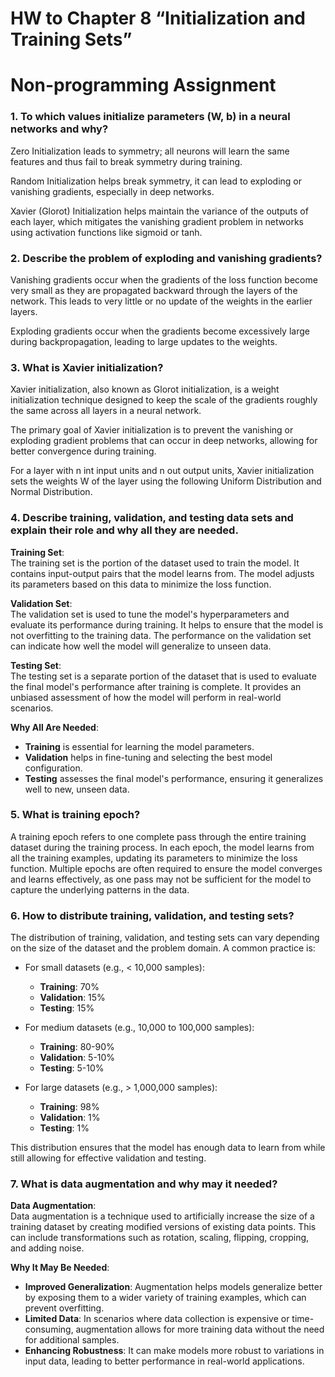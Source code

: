 # HW to Chapter 8 “Initialization and Training Sets”

# Non-programming Assignment

### 1. To which values initialize parameters (W, b) in a neural networks and why?
Zero Initialization leads to symmetry; all neurons will learn the same features and thus fail to break symmetry during training.

Random Initialization helps break symmetry, it can lead to exploding or vanishing gradients, especially in deep networks.

Xavier (Glorot) Initialization helps maintain the variance of the outputs of each layer, which mitigates the vanishing gradient problem in networks using activation functions like sigmoid or tanh.

### 2. Describe the problem of exploding and vanishing gradients?
Vanishing gradients occur when the gradients of the loss function become very small as they are propagated backward through the layers of the network. This leads to very little or no update of the weights in the earlier layers.

Exploding gradients occur when the gradients become excessively large during backpropagation, leading to large updates to the weights.

### 3. What is Xavier initialization?
Xavier initialization, also known as Glorot initialization, is a weight initialization technique designed to keep the scale of the gradients roughly the same across all layers in a neural network.

The primary goal of Xavier initialization is to prevent the vanishing or exploding gradient problems that can occur in deep networks, allowing for better convergence during training.

For a layer with n int input units and n out output units, Xavier initialization sets the weights W of the layer using the following Uniform Distribution and Normal Distribution.

### 4. Describe training, validation, and testing data sets and explain their role and why all they are needed.

**Training Set**:  
The training set is the portion of the dataset used to train the model. It contains input-output pairs that the model learns from. The model adjusts its parameters based on this data to minimize the loss function.

**Validation Set**:  
The validation set is used to tune the model's hyperparameters and evaluate its performance during training. It helps to ensure that the model is not overfitting to the training data. The performance on the validation set can indicate how well the model will generalize to unseen data.

**Testing Set**:  
The testing set is a separate portion of the dataset that is used to evaluate the final model's performance after training is complete. It provides an unbiased assessment of how the model will perform in real-world scenarios.

**Why All Are Needed**:  
- **Training** is essential for learning the model parameters.
- **Validation** helps in fine-tuning and selecting the best model configuration.
- **Testing** assesses the final model's performance, ensuring it generalizes well to new, unseen data.

### 5. What is training epoch?

A training epoch refers to one complete pass through the entire training dataset during the training process. In each epoch, the model learns from all the training examples, updating its parameters to minimize the loss function. Multiple epochs are often required to ensure the model converges and learns effectively, as one pass may not be sufficient for the model to capture the underlying patterns in the data.

### 6. How to distribute training, validation, and testing sets?

The distribution of training, validation, and testing sets can vary depending on the size of the dataset and the problem domain. A common practice is:

- For small datasets (e.g., < 10,000 samples):
  - **Training**: 70%
  - **Validation**: 15%
  - **Testing**: 15%

- For medium datasets (e.g., 10,000 to 100,000 samples):
  - **Training**: 80-90%
  - **Validation**: 5-10%
  - **Testing**: 5-10%

- For large datasets (e.g., > 1,000,000 samples):
  - **Training**: 98%
  - **Validation**: 1%
  - **Testing**: 1%

This distribution ensures that the model has enough data to learn from while still allowing for effective validation and testing.

### 7. What is data augmentation and why may it needed?

**Data Augmentation**:  
Data augmentation is a technique used to artificially increase the size of a training dataset by creating modified versions of existing data points. This can include transformations such as rotation, scaling, flipping, cropping, and adding noise.

**Why It May Be Needed**:  
- **Improved Generalization**: Augmentation helps models generalize better by exposing them to a wider variety of training examples, which can prevent overfitting.
- **Limited Data**: In scenarios where data collection is expensive or time-consuming, augmentation allows for more training data without the need for additional samples.
- **Enhancing Robustness**: It can make models more robust to variations in input data, leading to better performance in real-world applications.